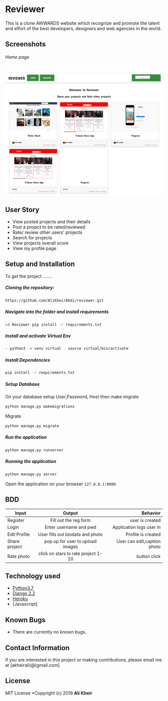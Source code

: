 # Reviewer
This is a clone AWWARDS website which recognize and promote the talent and effort of the best developers, designers and web agencies in the world.

## Screenshots 
###### Home page
 
<img src="https://github.com/AliKheirAbdi/reviewer/blob/master/reviews.png"> 

## User Story  
  
* View posted projects and their details
* Post a project to be rated/reviewed
* Rate/ review other users' projects
* Search for projects 
* View projects overall score
* View my profile page
  
  
## Setup and Installation  
To get the project .......  
  
##### Cloning the repository:  
 ```bash 
 https://github.com/AliKheirAbdi/reviewer.git
```
##### Navigate into the folder and install requirements  
 ```bash 
cd Reviewer pip install -r requirements.txt 
```
##### Install and activate Virtual Env
 ```bash 
- python3 -m venv virtual - source virtual/bin/activate  
```  
##### Install Dependencies  
 ```bash 
 pip install -r requirements.txt 
```  
 ##### Setup Database  
  On your database setup User,Password, Host then make migrate  
 ```bash 
python manage.py makemigrations
 ``` 
 Migrate  
 ```bash 
 python manage.py migrate 
```
##### Run the application  
 ```bash 
 python manage.py runserver 
``` 
##### Running the application  
 ```bash 
 python manage.py server 
```
Open the application on your browser `127.0.0.1:8000`.  

## BDD
| Input        | Output           | Behavior  |
| ------------- |:-------------:| -----:|
| Register      | Fill out the reg form | user is created |
| Login     | Enter username and pwd   | Application logs user in |
| Edit Profile | User fills out biodata and photo | Profile is created|
| Share project|pop up for user to upload images | User can edit,caption photo|
| Rate photo|click on stars to rate project 1-10| button click|
  
## Technology used  
  
* [Python3.7](https://www.python.org/)  
* [Django 2.2](https://docs.djangoproject.com/en/2.2/)  
* [Heroku](https://heroku.com) 
* [Javascript]
  
## Known Bugs  
* There are currently no known bugs.  
  
## Contact Information   
If you are interested in this project or making contributions, please email me at [akheirali(@)gmail.com]  
  
## License 
 MIT License
*Copyright (c) 2019 **Ali Kheir**
